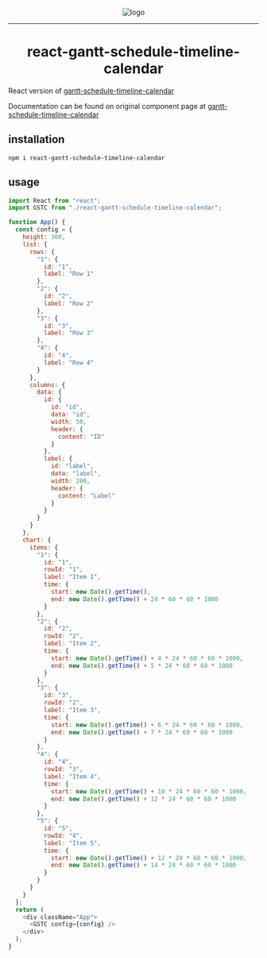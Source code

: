 <p align="center">
  <img src="https://neuronet.io/screenshots/gstc9-flat-bgw-300.png" alt="logo">
</p>
<hr />
<h1 align="center">react-gantt-schedule-timeline-calendar</h1>

React version of [gantt-schedule-timeline-calendar](https://github.com/neuronetio/gantt-schedule-timeline-calendar)

Documentation can be found on original component page at [gantt-schedule-timeline-calendar](https://github.com/neuronetio/gantt-schedule-timeline-calendar)

## installation

`npm i react-gantt-schedule-timeline-calendar`

## usage

```javascript
import React from "react";
import GSTC from "./react-gantt-schedule-timeline-calendar";

function App() {
  const config = {
    height: 300,
    list: {
      rows: {
        "1": {
          id: "1",
          label: "Row 1"
        },
        "2": {
          id: "2",
          label: "Row 2"
        },
        "3": {
          id: "3",
          label: "Row 3"
        },
        "4": {
          id: "4",
          label: "Row 4"
        }
      },
      columns: {
        data: {
          id: {
            id: "id",
            data: "id",
            width: 50,
            header: {
              content: "ID"
            }
          },
          label: {
            id: "label",
            data: "label",
            width: 200,
            header: {
              content: "Label"
            }
          }
        }
      }
    },
    chart: {
      items: {
        "1": {
          id: "1",
          rowId: "1",
          label: "Item 1",
          time: {
            start: new Date().getTime(),
            end: new Date().getTime() + 24 * 60 * 60 * 1000
          }
        },
        "2": {
          id: "2",
          rowId: "2",
          label: "Item 2",
          time: {
            start: new Date().getTime() + 4 * 24 * 60 * 60 * 1000,
            end: new Date().getTime() + 5 * 24 * 60 * 60 * 1000
          }
        },
        "3": {
          id: "3",
          rowId: "2",
          label: "Item 3",
          time: {
            start: new Date().getTime() + 6 * 24 * 60 * 60 * 1000,
            end: new Date().getTime() + 7 * 24 * 60 * 60 * 1000
          }
        },
        "4": {
          id: "4",
          rowId: "3",
          label: "Item 4",
          time: {
            start: new Date().getTime() + 10 * 24 * 60 * 60 * 1000,
            end: new Date().getTime() + 12 * 24 * 60 * 60 * 1000
          }
        },
        "5": {
          id: "5",
          rowId: "4",
          label: "Item 5",
          time: {
            start: new Date().getTime() + 12 * 24 * 60 * 60 * 1000,
            end: new Date().getTime() + 14 * 24 * 60 * 60 * 1000
          }
        }
      }
    }
  };
  return (
    <div className="App">
      <GSTC config={config} />
    </div>
  );
}
```
